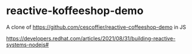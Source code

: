 # reactive-koffeeshop-demo
A clone of https://github.com/cescoffier/reactive-coffeeshop-demo in JS

https://developers.redhat.com/articles/2021/08/31/building-reactive-systems-nodejs#
